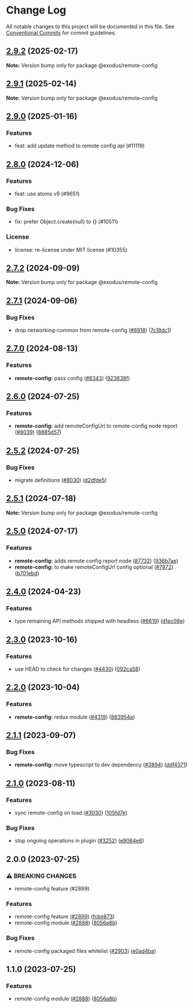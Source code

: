 # Change Log

All notable changes to this project will be documented in this file.
See [Conventional Commits](https://conventionalcommits.org) for commit guidelines.

## [2.9.2](https://github.com/ExodusMovement/exodus-hydra/compare/@exodus/remote-config@2.9.1...@exodus/remote-config@2.9.2) (2025-02-17)

**Note:** Version bump only for package @exodus/remote-config

## [2.9.1](https://github.com/ExodusMovement/exodus-hydra/compare/@exodus/remote-config@2.9.0...@exodus/remote-config@2.9.1) (2025-02-14)

**Note:** Version bump only for package @exodus/remote-config

## [2.9.0](https://github.com/ExodusMovement/exodus-hydra/compare/@exodus/remote-config@2.8.0...@exodus/remote-config@2.9.0) (2025-01-16)

### Features

- feat: add update method to remote config api (#11119)

## [2.8.0](https://github.com/ExodusMovement/exodus-hydra/compare/@exodus/remote-config@2.7.2...@exodus/remote-config@2.8.0) (2024-12-06)

### Features

- feat: use atoms v9 (#9651)

### Bug Fixes

- fix: prefer Object.create(null) to {} (#10511)

### License

- license: re-license under MIT license (#10355)

## [2.7.2](https://github.com/ExodusMovement/exodus-hydra/compare/@exodus/remote-config@2.7.1...@exodus/remote-config@2.7.2) (2024-09-09)

**Note:** Version bump only for package @exodus/remote-config

## [2.7.1](https://github.com/ExodusMovement/exodus-hydra/compare/@exodus/remote-config@2.7.0...@exodus/remote-config@2.7.1) (2024-09-06)

### Bug Fixes

- drop networking-common from remote-config ([#8918](https://github.com/ExodusMovement/exodus-hydra/issues/8918)) ([7c18dc1](https://github.com/ExodusMovement/exodus-hydra/commit/7c18dc1112861470f9d2789fc61fdf1c9087908f))

## [2.7.0](https://github.com/ExodusMovement/exodus-hydra/compare/@exodus/remote-config@2.6.0...@exodus/remote-config@2.7.0) (2024-08-13)

### Features

- **remote-config:** pass config ([#8343](https://github.com/ExodusMovement/exodus-hydra/issues/8343)) ([923838f](https://github.com/ExodusMovement/exodus-hydra/commit/923838f547b8d4b92fa2103067e75bb056f9e80f))

## [2.6.0](https://github.com/ExodusMovement/exodus-hydra/compare/@exodus/remote-config@2.5.2...@exodus/remote-config@2.6.0) (2024-07-25)

### Features

- **remote-config:** add remoteConfigUrl to remote-config node report ([#8039](https://github.com/ExodusMovement/exodus-hydra/issues/8039)) ([8885d57](https://github.com/ExodusMovement/exodus-hydra/commit/8885d572d851299cf9076f9ba3846fb24eb0e9e0))

## [2.5.2](https://github.com/ExodusMovement/exodus-hydra/compare/@exodus/remote-config@2.5.1...@exodus/remote-config@2.5.2) (2024-07-25)

### Bug Fixes

- migrate definitions ([#8030](https://github.com/ExodusMovement/exodus-hydra/issues/8030)) ([d2dfde5](https://github.com/ExodusMovement/exodus-hydra/commit/d2dfde55dfa843eb52842f64b3aac3a6f9a59069))

## [2.5.1](https://github.com/ExodusMovement/exodus-hydra/compare/@exodus/remote-config@2.5.0...@exodus/remote-config@2.5.1) (2024-07-18)

**Note:** Version bump only for package @exodus/remote-config

## [2.5.0](https://github.com/ExodusMovement/exodus-hydra/compare/@exodus/remote-config@2.4.0...@exodus/remote-config@2.5.0) (2024-07-17)

### Features

- **remote-config:** adds remote config report node ([#7732](https://github.com/ExodusMovement/exodus-hydra/issues/7732)) ([936b7ae](https://github.com/ExodusMovement/exodus-hydra/commit/936b7ae5fe979636ffdd00610e6d31258cbb54eb))
- **remote-config:** to make remoteConfigUrl config optional ([#7872](https://github.com/ExodusMovement/exodus-hydra/issues/7872)) ([b701ebd](https://github.com/ExodusMovement/exodus-hydra/commit/b701ebddeaba5c8f4f3fabd86d4dc1cfbc8ca381))

## [2.4.0](https://github.com/ExodusMovement/exodus-hydra/compare/@exodus/remote-config@2.3.0...@exodus/remote-config@2.4.0) (2024-04-23)

### Features

- type remaining API methods shipped with headless ([#6619](https://github.com/ExodusMovement/exodus-hydra/issues/6619)) ([d1ec08e](https://github.com/ExodusMovement/exodus-hydra/commit/d1ec08e695f0df2c9e63b01169c746ef872fe541))

## [2.3.0](https://github.com/ExodusMovement/exodus-hydra/compare/@exodus/remote-config@2.2.0...@exodus/remote-config@2.3.0) (2023-10-16)

### Features

- use HEAD to check for changes ([#4430](https://github.com/ExodusMovement/exodus-hydra/issues/4430)) ([092ca58](https://github.com/ExodusMovement/exodus-hydra/commit/092ca58199a0b246cb643cfbb76e465670dc5857))

## [2.2.0](https://github.com/ExodusMovement/exodus-hydra/compare/@exodus/remote-config@2.1.1...@exodus/remote-config@2.2.0) (2023-10-04)

### Features

- **remote-config:** redux module ([#4319](https://github.com/ExodusMovement/exodus-hydra/issues/4319)) ([883954a](https://github.com/ExodusMovement/exodus-hydra/commit/883954ad80acd1b01183a848963c6d0181e66bb7))

## [2.1.1](https://github.com/ExodusMovement/exodus-hydra/compare/@exodus/remote-config@2.1.0...@exodus/remote-config@2.1.1) (2023-09-07)

### Bug Fixes

- **remote-config:** move typescript to dev dependency ([#3894](https://github.com/ExodusMovement/exodus-hydra/issues/3894)) ([ddf4371](https://github.com/ExodusMovement/exodus-hydra/commit/ddf43710122a44b457fd85cdcdff41b2fbfa4cfc))

## [2.1.0](https://github.com/ExodusMovement/exodus-hydra/compare/@exodus/remote-config@2.0.0...@exodus/remote-config@2.1.0) (2023-08-11)

### Features

- sync remote-config on load ([#3030](https://github.com/ExodusMovement/exodus-hydra/issues/3030)) ([105fd7e](https://github.com/ExodusMovement/exodus-hydra/commit/105fd7e6de7942df8c5da304bfbee64cab48fdd7))

### Bug Fixes

- stop ongoing operations in plugin ([#3252](https://github.com/ExodusMovement/exodus-hydra/issues/3252)) ([e9084e6](https://github.com/ExodusMovement/exodus-hydra/commit/e9084e6480bc86b521b5828a703b0919b2b7abc2))

## 2.0.0 (2023-07-25)

### ⚠ BREAKING CHANGES

- remote-config feature (#2899)

### Features

- remote-config feature ([#2899](https://github.com/ExodusMovement/exodus-hydra/issues/2899)) ([fcbe873](https://github.com/ExodusMovement/exodus-hydra/commit/fcbe87358e6258205ce969336ec4ab19e62f3270))
- remote-config module ([#2888](https://github.com/ExodusMovement/exodus-hydra/issues/2888)) ([8056a8b](https://github.com/ExodusMovement/exodus-hydra/commit/8056a8bc4f6ac05b107077a6668f2bc3f2a3824f))

### Bug Fixes

- remote-config packaged files whitelist ([#2903](https://github.com/ExodusMovement/exodus-hydra/issues/2903)) ([e0ad4ba](https://github.com/ExodusMovement/exodus-hydra/commit/e0ad4ba59dc162071a037113345a44878d084fdb))

## 1.1.0 (2023-07-25)

### Features

- remote-config module ([#2888](https://github.com/ExodusMovement/exodus-hydra/issues/2888)) ([8056a8b](https://github.com/ExodusMovement/exodus-hydra/commit/8056a8bc4f6ac05b107077a6668f2bc3f2a3824f))
